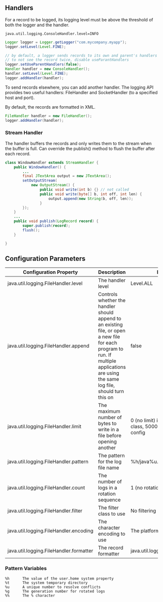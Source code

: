 ## Handlers

For a record to be logged, its logging level must be above the threshold of both the logger and the handler.

```
java.util.logging.ConsoleHandler.level=INFO
```

```java
Logger logger = Logger.getLogger("com.mycompany.myapp");
logger.setLevel(Level.FINE);

// by default, a logger sends records to its own and parent's handlers
// to not see the record twice, disable useParantHandlers
logger.setUseParentHandlers(false);
Handler handler = new ConsoleHandler();
handler.setLevel(Level.FINE);
logger.addHandler(handler);
```

To send records elsewhere, you can add another handler. The logging API provides two useful handlers: FileHandler and SocketHandler (to a specified host and port).

By default, the records are formatted in XML.

```java
FileHandler handler = new FileHandler();
logger.addHandler(handler);
```

### Stream Handler

The handler buffers the records and only writes them to the stream when the buffer is full. Can override the publish() method to flush the buffer after each record.

```java
class WindowHandler extends StreamHandler {
    public WindowHandler() {
        ...
        final JTextArea output = new JTextArea();
        setOutputStream(
            new OutputStream() {
                public void write(int b) {} // not called
                public void write(byte[] b, int off, int len) {
                    output.append(new String(b, off, len));
                }
        });
    }
    ...
    public void publish(LogRecord record) {
        super.publish(record);
        flush();
    }

}


```

## Configuration Parameters

| Configuration Property                  | Description                                                                                                                                                                           | Default                                                                |
| --------------------------------------- | ------------------------------------------------------------------------------------------------------------------------------------------------------------------------------------- | ---------------------------------------------------------------------- |
| java.util.logging.FileHandler.level     | The handler level                                                                                                                                                                     | Level.ALL                                                              |
| java.util.logging.FileHandler.append    | Controls whether the handler should append to an existing file, or open a new file for each program to run. If multiple applications are using the same log file, should turn this on | false                                                                  |
| java.util.logging.FileHandler.limit     | The maximum number of bytes to write in a file before opening another                                                                                                                 | 0 (no limit) in the FileHandler class, 50000 in the default log config |
| java.util.logging.FileHandler.pattern   | The pattern for the log file name                                                                                                                                                     | %h/java%u.log                                                          |
| java.util.logging.FileHandler.count     | The number of logs in a rotation sequence                                                                                                                                             | 1 (no rotation)                                                        |
| java.util.logging.FileHandler.filter    | The filter class to use                                                                                                                                                               | No filtering                                                           |
| java.util.logging.FileHandler.encoding  | The character encoding to use                                                                                                                                                         | The platform encoding                                                  |
| java.util.logging.FileHandler.formatter | The record formatter                                                                                                                                                                  | java.util.logging.XMLFormatter                                         |

### Pattern Variables

```
%h      The value of the user.home system property
%t      The system temporary directory
%u      A unique number to resolve conflicts
%g      The generation number for rotated logs
%%      The % character
```
